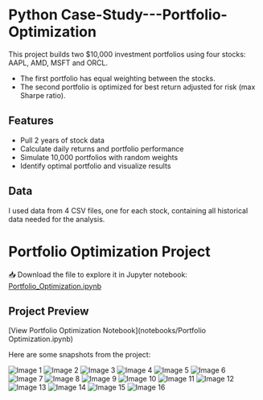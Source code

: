 # Python Case-Study---Portfolio-Optimization

This project builds two $10,000 investment portfolios using four stocks: AAPL, AMD, MSFT and ORCL.  
- The first portfolio has equal weighting between the stocks.  
- The second portfolio is optimized for best return adjusted for risk (max Sharpe ratio).

## Features
- Pull 2 years of stock data 
- Calculate daily returns and portfolio performance
- Simulate 10,000 portfolios with random weights
- Identify optimal portfolio and visualize results

## Data
I used data from 4 CSV files, one for each stock, containing all historical data needed for the analysis.


# Portfolio Optimization Project
  
📥 Download the file to explore it in Jupyter notebook:  
[Portfolio_Optimization.ipynb](Portfolio_Optimization.ipynb) 



## Project Preview

[View Portfolio Optimization Notebook](notebooks/Portfolio Optimization.ipynb)


Here are some snapshots from the project:

![Image 1](images/1.JPG)
![Image 2](images/2.JPG)
![Image 3](images/3.JPG)
![Image 4](images/4.JPG)
![Image 5](images/5.JPG)
![Image 6](images/6.JPG)
![Image 7](images/7.JPG)
![Image 8](images/8.JPG)
![Image 9](images/9.JPG)
![Image 10](images/10.JPG)
![Image 11](images/11.JPG)
![Image 12](images/12.JPG)
![Image 13](images/13.JPG)
![Image 14](images/14.JPG)
![Image 15](images/15.JPG)
![Image 16](images/16.JPG)

